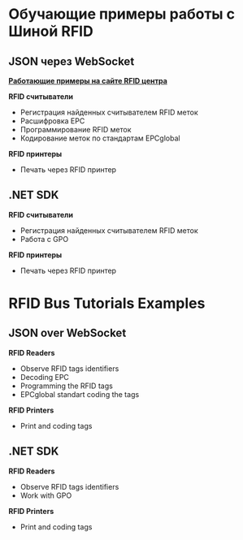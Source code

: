 # Обучающие примеры работы с Шиной RFID #

## JSON через WebSocket ##

**[Работающие примеры на сайте RFID центра](http://rfidcenter.ru/demo/rfidbus/)**

**RFID считыватели**
  * Регистрация найденных считывателем RFID меток
  * Расшифровка EPC
  * Программирование RFID меток
  * Кодирование меток по стандартам EPCglobal

**RFID принтеры**
  * Печать через RFID принтер

## .NET SDK ##

**RFID считыватели**
  * Регистрация найденных считывателем RFID меток
  * Работа с GPO

**RFID принтеры**
  * Печать через RFID принтер


# RFID Bus Tutorials Examples #

## JSON over WebSocket ##

**RFID Readers**
  * Observe RFID tags identifiers
  * Decoding EPC
  * Programming the RFID tags
  * EPCglobal standart coding the tags

**RFID Printers**
  * Print and coding tags

## .NET SDK ##
**RFID Readers**
  * Observe RFID tags identifiers
  * Work with GPO

**RFID Printers**
  * Print and coding tags
